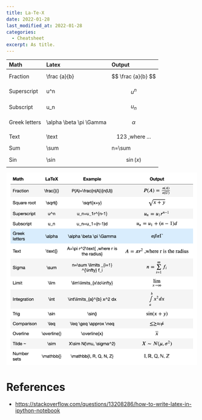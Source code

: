 ```yaml
---
title: La-Te-X
date: 2022-01-28
last_modified_at: 2022-01-28
categories:
  - Cheatsheet
excerpt: As title.
---
```


| Math |  Latex |  Output |
|:---| :---|:---|
|Fraction | \frac {a}{b}| $$ \frac {a}{b} $$|
|Superscript| u^n | $$u^n$$|
|Subscript| u_n | $$ u_n $$|
|Greek letters| \alpha \beta \pi \Gamma| $$ \alpha $$|
|Text| \text | $$ 123 \text { ,where ...} $$|
|Sum| \sum | n=\sum|
|Sin| \sin | $$ \sin(x) $$|

![](../../../assets/images/other/latext.png)


# References

- https://stackoverflow.com/questions/13208286/how-to-write-latex-in-ipython-notebook
